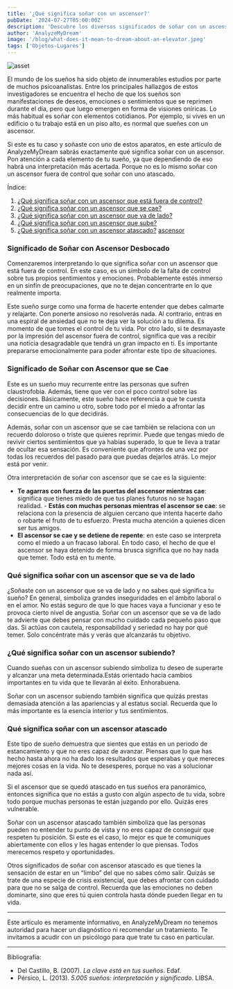 ```yaml
---
title: '¿Qué significa soñar con un ascensor?'
pubDate: '2024-07-27T05:00:00Z'
description: 'Descubre los diversos significados de soñar con un ascensor, desde la falta de control emocional hasta el deseo de superación y el estancamiento.'
author: 'AnalyzeMyDream'
image: '/blog/what-does-it-mean-to-dream-about-an-elevator.jpeg'
tags: ['Objetos-Lugares']
---
```


![asset](/blog/what-does-it-mean-to-dream-about-an-elevator.jpeg)

El mundo de los sueños ha sido objeto de innumerables estudios por parte de muchos psicoanalistas. Entre los principales hallazgos de estos investigadores se encuentra el hecho de que los sueños son manifestaciones de deseos, emociones o sentimientos que se reprimen durante el día, pero que luego emergen en forma de visiones oníricas. Lo más habitual es soñar con elementos cotidianos. Por ejemplo, si vives en un edificio o tu trabajo está en un piso alto, es normal que sueñes con un ascensor.

Si este es tu caso y soñaste con uno de estos aparatos, en este artículo de AnalyzeMyDream sabrás exactamente qué significa soñar con un ascensor. Pon atención a cada elemento de tu sueño, ya que dependiendo de eso habrá una interpretación más acertada. Porque no es lo mismo soñar con un ascensor fuera de control que soñar con uno atascado.

Índice:

1. [¿Qué significa soñar con un ascensor que está fuera de control?](#que-significa-soñar-con-un-ascensor-que-está-fuera-de-control)
2. [¿Qué significa soñar con un ascensor que se cae?](#que-significa-soñar-con-un-ascensor-que-se-cae)
3. [¿Qué significa soñar con un ascensor que va de lado?](#que-significa-soñar-con-un-ascensor-que-va-de-lado)
4. [¿Qué significa soñar con un ascensor que sube?](#que-significa-soñar-con-un-ascensor-que-sube)
5. [¿Qué significa soñar con un ascensor atascado?](#que-significa-soñar-con-un-ascensor-que-sube) [ascensor](#que-significa-soñar-con-un-ascensor-atascado)

### Significado de Soñar con Ascensor Desbocado

Comenzaremos interpretando lo que significa soñar con un ascensor que está fuera de control. En este caso, es un símbolo de la falta de control sobre tus propios sentimientos y emociones. Probablemente estés inmerso en un sinfín de preocupaciones, que no te dejan concentrarte en lo que realmente importa.

Este sueño surge como una forma de hacerte entender que debes calmarte y relajarte. Con ponerte ansioso no resolverás nada. Al contrario, entras en una espiral de ansiedad que no te deja ver la solución a tu dilema. Es momento de que tomes el control de tu vida. Por otro lado, si te desmayaste por la impresión del ascensor fuera de control, significa que vas a recibir una noticia desagradable que tendrá un gran impacto en ti. Es importante prepararse emocionalmente para poder afrontar este tipo de situaciones.

### Significado de Soñar con Ascensor que se Cae

Este es un sueño muy recurrente entre las personas que sufren claustrofobia. Además, tiene que ver con el poco control sobre las decisiones. Básicamente, este sueño hace referencia a que te cuesta decidir entre un camino u otro, sobre todo por el miedo a afrontar las consecuencias de lo que decidirás.

Además, soñar con un ascensor que se cae también se relaciona con un recuerdo doloroso o triste que quieres reprimir. Puede que tengas miedo de revivir ciertos sentimientos que ya habías superado, lo que te lleva a tratar de ocultar esa sensación. Es conveniente que afrontes de una vez por todas los recuerdos del pasado para que puedas dejarlos atrás. Lo mejor está por venir.

Otra interpretación de soñar con ascensor que se cae es la siguiente:

- **Te agarras con fuerza de las puertas del ascensor mientras cae**: significa que tienes miedo de que tus planes futuros no se hagan realidad. - **Estás con muchas personas mientras el ascensor se cae**: se relaciona con la presencia de alguien cercano que intenta hacerte daño o robarte el fruto de tu esfuerzo. Presta mucha atención a quienes dicen ser tus amigos.
- **El ascensor se cae y se detiene de repente**: en este caso se interpreta como el miedo a un fracaso laboral. En todo caso, el hecho de que el ascensor se haya detenido de forma brusca significa que no hay nada que temer. Todo está en tu mente.

### Qué significa soñar con un ascensor que se va de lado

¿Soñaste con un ascensor que se va de lado y no sabes qué significa tu sueño? En general, simboliza grandes inseguridades en el ámbito laboral o en el amor. No estás seguro de que lo que haces vaya a funcionar y eso te provoca cierto nivel de angustia. Soñar con un ascensor que se va de lado te advierte que debes pensar con mucho cuidado cada pequeño paso que das. Si actúas con cautela, responsabilidad y seriedad no hay por qué temer. Solo concéntrate más y verás que alcanzarás tu objetivo.

### ¿Qué significa soñar con un ascensor subiendo?

Cuando sueñas con un ascensor subiendo simboliza tu deseo de superarte y alcanzar una meta determinada.Estás orientado hacia cambios importantes en tu vida que te llevarán al éxito. Enhorabuena.

Soñar con un ascensor subiendo también significa que quizás prestas demasiada atención a las apariencias y al estatus social. Recuerda que lo más importante es la esencia interior y tus sentimientos.

### Qué significa soñar con un ascensor atascado

Este tipo de sueño demuestra que sientes que estás en un periodo de estancamiento y que no eres capaz de avanzar. Piensas que lo que has hecho hasta ahora no ha dado los resultados que esperabas y que mereces mejores cosas en la vida. No te desesperes, porque no vas a solucionar nada así.

Si el ascensor que se quedó atascado en tus sueños era panorámico, entonces significa que no estás a gusto con algún aspecto de tu vida, sobre todo porque muchas personas te están juzgando por ello. Quizás eres vulnerable.

Soñar con un ascensor atascado también simboliza que las personas pueden no entender tu punto de vista y no eres capaz de conseguir que respeten tu posición. Si este es el caso, lo mejor es que te comuniques abiertamente con ellos y les hagas entender lo que piensas. Todos merecemos respeto y oportunidades.

Otros significados de soñar con ascensor atascado es que tienes la sensación de estar en un “limbo” del que no sabes cómo salir. Quizás se trate de una especie de crisis existencial, que debes afrontar con cuidado para que no se salga de control. Recuerda que las emociones no deben dominarte, sino que eres tú quien controla hasta dónde pueden llegar en tu vida.

---
Este artículo es meramente informativo, en AnalyzeMyDream no tenemos autoridad para hacer un diagnóstico ni recomendar un tratamiento. Te invitamos a acudir con un psicólogo para que trate tu caso en particular.

---

Bibliografía:

- Del Castillo, B. (2007). _La clave está en tus sueños_. Edaf.
- Pérsico, L. (2013). _5.005 sueños: interpretación y significado_. LIBSA.
